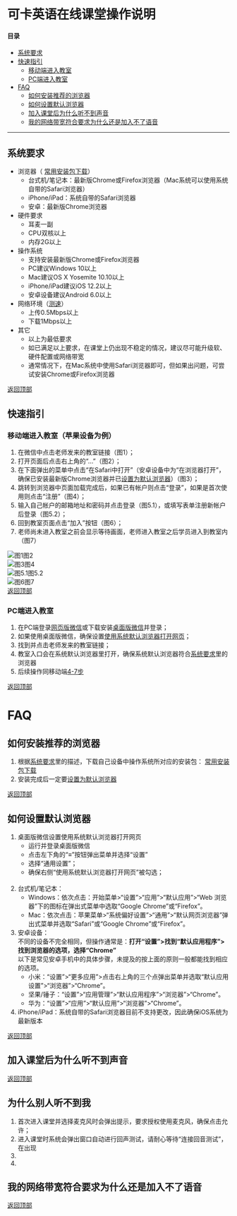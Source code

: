 <h1 id="可卡英语在线课堂操作说明">可卡英语在线课堂操作说明</h1>
<h4 id="目录">目录</h4>
<ul>
<li><a href="#%E7%B3%BB%E7%BB%9F%E8%A6%81%E6%B1%82">系统要求</a></li>
<li><a href="#%E5%BF%AB%E9%80%9F%E6%8C%87%E5%BC%95">快速指引</a>
<ul>
<li><a href="#%E7%A7%BB%E5%8A%A8%E7%AB%AF%E8%BF%9B%E5%85%A5%E6%95%99%E5%AE%A4%EF%BC%88%E8%8B%B9%E6%9E%9C%E8%AE%BE%E5%A4%87%E4%B8%BA%E4%BE%8B%EF%BC%89">移动端进入教室</a></li>
<li><a href="#PC%E7%AB%AF%E8%BF%9B%E5%85%A5%E6%95%99%E5%AE%A4">PC端进入教室</a></li>
</ul>
</li>
<li><a href="#faq">FAQ</a>
<ul>
<li><a href="#%E5%A6%82%E4%BD%95%E5%AE%89%E8%A3%85%E6%8E%A8%E8%8D%90%E7%9A%84%E6%B5%8F%E8%A7%88%E5%99%A8">如何安装推荐的浏览器</a></li>
<li><a href="#%E8%AE%BE%E7%BD%AE%E9%BB%98%E8%AE%A4%E6%B5%8F%E8%A7%88%E5%99%A8">如何设置默认浏览器</a></li>
<li><a href="#%E5%8A%A0%E5%85%A5%E8%AF%BE%E5%A0%82%E5%90%8E%E4%B8%BA%E4%BB%80%E4%B9%88%E5%90%AC%E4%B8%8D%E5%88%B0%E5%A3%B0%E9%9F%B3">加入课堂后为什么听不到声音</a></li>
<li><a href="#%E6%88%91%E7%9A%84%E7%BD%91%E7%BB%9C%E5%B8%A6%E5%AE%BD%E5%A4%9F%E4%B8%BA%E4%BB%80%E4%B9%88%E8%BF%98%E6%98%AF%E5%8A%A0%E5%85%A5%E4%B8%8D%E4%BA%86%E8%AF%AD%E9%9F%B3">我的网络带宽符合要求为什么还是加入不了语音</a></li>
</ul>
</li>
</ul>
<hr>
<h2 id="系统要求">系统要求</h2>
<ul>
<li>浏览器（ <a href="https://pan.baidu.com/s/1Y8Ji7KLncefzNGm_6MN-lw">常用安装包下载</a>）
<ul>
<li>台式机/笔记本：最新版Chrome或Firefox浏览器（Mac系统可以使用系统自带的Safari浏览器）</li>
<li>iPhone/iPad：系统自带的Safari浏览器</li>
<li>安卓：最新版Chrome浏览器</li>
</ul>
</li>
<li>硬件要求
<ul>
<li>耳麦一副</li>
<li>CPU双核以上</li>
<li>内存2G以上</li>
</ul>
</li>
<li>操作系统
<ul>
<li>支持安装最新版Chrome或Firefox浏览器</li>
<li>PC建议Windows 10以上</li>
<li>Mac建议OS X Yosemite 10.10以上</li>
<li>iPhone/iPad建议iOS 12.2以上</li>
<li>安卓设备建议Android 6.0以上</li>
</ul>
</li>
<li>网络环境（<a href="http://www.speedtest.cn/">测速</a>）
<ul>
<li>上传0.5Mbps以上</li>
<li>下载1Mbps以上</li>
</ul>
</li>
<li>其它
<ul>
<li>以上为最低要求</li>
<li>如已满足以上要求，在课堂上仍出现不稳定的情况，建议尽可能升级软、硬件配置或网络带宽</li>
<li>通常情况下，在Mac系统中使用Safari浏览器即可，但如果出问题，可尝试安装Chrome或Firefox浏览器</li>
</ul>
</li>
</ul>
<p><a href="#%E5%8F%AF%E5%8D%A1%E8%8B%B1%E8%AF%AD%E5%9C%A8%E7%BA%BF%E8%AF%BE%E5%A0%82%E6%93%8D%E4%BD%9C%E8%AF%B4%E6%98%8E">返回顶部</a></p>
<h2 id="快速指引">快速指引</h2>
<h3 id="移动端进入教室（苹果设备为例）">移动端进入教室（苹果设备为例）</h3>
<ol>
<li>在微信中点击老师发来的教室链接（图1）；</li>
<li>打开页面后点击右上角的“…”（图2）；</li>
<li>在下面弹出的菜单中点击“在Safari中打开”（安卓设备中为“在浏览器打开”，确保已安装最新版Chrome浏览器并已<a href="#%E5%A6%82%E4%BD%95%E8%AE%BE%E7%BD%AE%E9%BB%98%E8%AE%A4%E6%B5%8F%E8%A7%88%E5%99%A8">设置为默认浏览器</a>）（图3）；</li>
<li>跳转到浏览器中页面加载完成后，如果已有帐户则点击“登录”，如果是首次使用则点击“注册”（图4）；</li>
<li>输入自己帐户的邮箱地址和密码并点击登录（图5.1），或填写表单注册新帐户后登录（图5.2）；</li>
<li>回到教室页面点击“加入”按钮（图6）；</li>
<li>老师尚未进入教室之前会显示等待画面，老师进入教室之后学员进入到教室内（图7）</li>
</ol>
<p><img src="https://lh3.googleusercontent.com/P2rIRGrHb01w0lF3xjX6YqMOv3hzYDDFmKVJv311epLrznJtrYWv3r-kg_qFS0zdWF_LQJStgSHt" alt="图1图2"><br>
<img src="https://lh3.googleusercontent.com/sBlLZElQ_LOwi2q1i_cfuc0eSpv284i4hsQ6yAT6YaHKNMO-bIVfkztbuNKQbBvuVT-I6MI9dywr" alt="图3图4"><br>
<img src="https://lh3.googleusercontent.com/AdTw9hYItekImPNltihribsF7Q8-SZ0xtQlU9j8bVdARjW22GfGX1dTKdaak5nrLcDymp7IjD-c1" alt="图5.1图5.2"><br>
<img src="https://lh3.googleusercontent.com/5_AG2kLfvj34DXCsijQs1y_vHptPhzAGyqXSQ0Mwlbo7WJ0dbfwQA0eoCx3_M_C0z4eQduHXciMM" alt="图6图7"><br>
<a href="#%E5%8F%AF%E5%8D%A1%E8%8B%B1%E8%AF%AD%E5%9C%A8%E7%BA%BF%E8%AF%BE%E5%A0%82%E6%93%8D%E4%BD%9C%E8%AF%B4%E6%98%8E">返回顶部</a></p>
<h3 id="pc端进入教室">PC端进入教室</h3>
<ol>
<li>在PC端登录<a href="https://wx.qq.com/">网页版微信</a>或下载安装<a href="https://weixin.qq.com/cgi-bin/readtemplate?&amp;t=weixin_download_list">桌面版微信</a>并登录；</li>
<li>如果使用桌面版微信，确保设置<a href="#%E5%A6%82%E4%BD%95%E8%AE%BE%E7%BD%AE%E9%BB%98%E8%AE%A4%E6%B5%8F%E8%A7%88%E5%99%A8">使用系统默认浏览器打开网页</a>；</li>
<li>找到并点击老师发来的教室链接；</li>
<li>教室入口会在系统默认浏览器里打开，确保系统默认浏览器符合<a href="#%E7%B3%BB%E7%BB%9F%E8%A6%81%E6%B1%82">系统要求</a>里的浏览器</li>
<li>后续操作同移动端<a href="#%E7%A7%BB%E5%8A%A8%E7%AB%AF%E8%BF%9B%E5%85%A5%E6%95%99%E5%AE%A4%EF%BC%88%E8%8B%B9%E6%9E%9C%E8%AE%BE%E5%A4%87%E4%B8%BA%E4%BE%8B%EF%BC%89">4-7步</a></li>
</ol>
<p><a href="#%E5%8F%AF%E5%8D%A1%E8%8B%B1%E8%AF%AD%E5%9C%A8%E7%BA%BF%E8%AF%BE%E5%A0%82%E6%93%8D%E4%BD%9C%E8%AF%B4%E6%98%8E">返回顶部</a></p>
<h1 id="faq">FAQ</h1>
<h2 id="如何安装推荐的浏览器">如何安装推荐的浏览器</h2>
<ol>
<li>根据<a href="#%E7%B3%BB%E7%BB%9F%E8%A6%81%E6%B1%82">系统要求</a>里的描述，下载自己设备中操作系统所对应的安装包： <a href="https://pan.baidu.com/s/1Y8Ji7KLncefzNGm_6MN-lw">常用安装包下载</a></li>
<li>安装完成后一定要<a href="#%E5%A6%82%E4%BD%95%E8%AE%BE%E7%BD%AE%E9%BB%98%E8%AE%A4%E6%B5%8F%E8%A7%88%E5%99%A8">设置为默认浏览器</a></li>
</ol>
<p><a href="#%E5%8F%AF%E5%8D%A1%E8%8B%B1%E8%AF%AD%E5%9C%A8%E7%BA%BF%E8%AF%BE%E5%A0%82%E6%93%8D%E4%BD%9C%E8%AF%B4%E6%98%8E">返回顶部</a></p>
<h2 id="如何设置默认浏览器">如何设置默认浏览器</h2>
<ol>
<li>桌面版微信设置使用系统默认浏览器打开网页
<ul>
<li>运行并登录桌面版微信</li>
<li>点击左下角的“≡”按钮弹出菜单并选择“设置”</li>
<li>选择“通用设置”；</li>
<li>确保右侧“使用系统默认浏览器打开网页”被勾选；<br>
<img src="https://lh3.googleusercontent.com/30pIcTi4xkR9m55jHQ1wEpqn3DTzxm7ilaSNQpsYxoclzEbCR6zC9rSjxBC7RhRWE-x3WsOFu-tf" alt=""></li>
</ul>
</li>
<li>台式机/笔记本：
<ul>
<li>Windows：依次点击：开始菜单&gt;“设置”&gt;“应用”&gt;“默认应用”&gt;“Web 浏览器”下的图标在弹出式菜单中选取“Google Chrome”或“Firefox”。</li>
<li>Mac：依次点击：苹果菜单&gt;“系统偏好设置”&gt;“通用”&gt;“默认网页浏览器”弹出式菜单并选取“Safari”或“Google Chrome”或“Firefox”。</li>
</ul>
</li>
<li>安卓设备：<br>
不同的设备不完全相同，但操作通常是：<strong>打开“设置”&gt;找到“默认应用程序”&gt;找到浏览器的选项，选择“Chrome”</strong><br>
以下是常见安卓手机中的具体步骤，未提及的按上面的原则一般都能找到相应的选项。
<ul>
<li>小米：“设置”&gt;“更多应用”&gt;点击右上角的三个点弹出菜单并选取“默认应用设置”&gt;“浏览器”&gt;“Chrome”。</li>
<li>坚果/锤子：“设置”&gt;“应用管理”&gt;“默认应用程序”&gt;“浏览器”&gt;“Chrome”。</li>
<li>华为：“设置”&gt;“应用”&gt;“默认应用”&gt;“浏览器”&gt;“Chrome”。</li>
</ul>
</li>
<li>iPhone/iPad：系统自带的Safari浏览器目前不支持更改，因此确保iOS系统为最新版本</li>
</ol>
<p><a href="#%E5%8F%AF%E5%8D%A1%E8%8B%B1%E8%AF%AD%E5%9C%A8%E7%BA%BF%E8%AF%BE%E5%A0%82%E6%93%8D%E4%BD%9C%E8%AF%B4%E6%98%8E">返回顶部</a></p>
<h2 id="加入课堂后为什么听不到声音">加入课堂后为什么听不到声音</h2>
<p><a href="#%E5%8F%AF%E5%8D%A1%E8%8B%B1%E8%AF%AD%E5%9C%A8%E7%BA%BF%E8%AF%BE%E5%A0%82%E6%93%8D%E4%BD%9C%E8%AF%B4%E6%98%8E">返回顶部</a></p>
<h2 id="为什么别人听不到我">为什么别人听不到我</h2>
<ol>
<li>首次进入课堂并选择麦克风时会弹出提示，要求授权使用麦克风，确保点击允许；</li>
<li>进入课堂时系统会弹出窗口自动进行回声测试，请耐心等待“连接回音测试”，在出现</li>
<li></li>
<li></li>
</ol>
<h2 id="我的网络带宽符合要求为什么还是加入不了语音">我的网络带宽符合要求为什么还是加入不了语音</h2>
<p><a href="#%E5%8F%AF%E5%8D%A1%E8%8B%B1%E8%AF%AD%E5%9C%A8%E7%BA%BF%E8%AF%BE%E5%A0%82%E6%93%8D%E4%BD%9C%E8%AF%B4%E6%98%8E">返回顶部</a></p>


